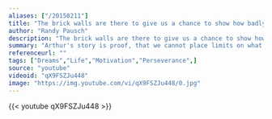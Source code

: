 ```yaml
---
aliases: ["/20150211"]
title: "The brick walls are there to give us a chance to show how badly we want something."
author: "Randy Pausch"
description: "The brick walls are there to give us a chance to show how badly we want something. - Randy Pausch quotes from GetInspired365.com"
summary: "Arthur's story is proof, that we cannot place limits on what we are capable of doing, because we often do not know our own potential. Niether Arthur, nor Dallas knew what he would go on to accomplish, but this video speaks for itself. In less than a year, Arthur completely transformed his life. If only he had known what he was capable of, 15 years earlier."
referenceurl: ""
tags: ["Dreams","Life","Motivation","Perseverance",]
source: "youtube"
videoid: "qX9FSZJu448"
image: "https://img.youtube.com/vi/qX9FSZJu448/0.jpg"
---
```


{{< youtube qX9FSZJu448 >}}
